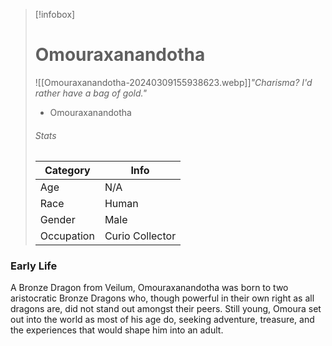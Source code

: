 > [!infobox]
> # Omouraxanandotha
>![[Omouraxanandotha-20240309155938623.webp]]*"Charisma? I'd rather have a bag of gold."*
> - Omouraxanandotha
> ###### Stats
> | Category |  Info |
> | ---- | ---- |
> | Age | N/A |
> | Race | Human |
> | Gender | Male |
> | Occupation | Curio Collector |

### Early Life
A Bronze Dragon from Veilum, Omouraxanandotha was born to two aristocratic Bronze Dragons who, though powerful in their own right as all dragons are, did not stand out amongst their peers. Still young, Omoura set out into the world as most of his age do, seeking adventure, treasure, and the experiences that would shape him into an adult.
